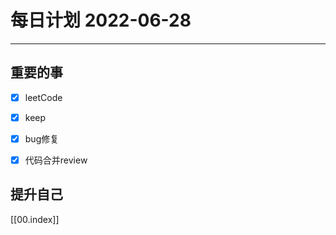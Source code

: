 #  每日计划 2022-06-28
---
## 重要的事
- [x]  leetCode
- [x]  keep
- [x]  bug修复
- [x] 代码合并review



## 提升自己
 
  



[[00.index]]








